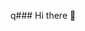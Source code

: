 q### Hi there 👋

<!--
**SpandanaPandi/SpandanaPandi** is a ✨ _special_ ✨ repository because its `README.md` (this file) appears on your GitHub profile.

I am Spandana Pandi  and I am from Andhrapradesh,India.I completed my Bachelors and worked on web development and restful web services using .net core and .net framework and currently I am pursuing masters in applied computer science.I am interested to learn more and wanted to become a expert in latest trending technologies.
-->
